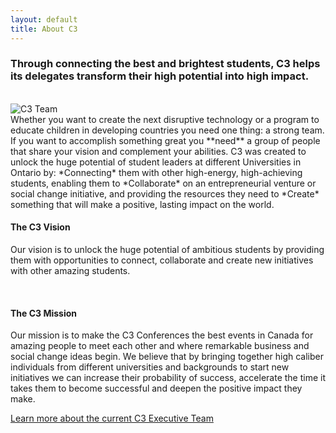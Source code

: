```yaml
---
layout: default
title: About C3
---
```

### Through connecting the best and brightest students, C3 helps its delegates transform their high potential into high impact.

<br>

<div class="col-md-4 col-xs-8 pull-right">
    <img src="http://i.imgur.com/f0Mv0yDl.jpg" alt="C3 Team" class="img-thumbnail img-responsive">
</div>
Whether you want to create the next disruptive technology or a program to educate children in developing countries you need one thing: a strong team. If you want to accomplish something great you **need** a group of people that share your vision and complement your abilities. C3 was created to unlock the huge potential of student leaders at different Universities in Ontario by: *Connecting* them with other high-energy, high-achieving students, enabling them to *Collaborate* on an entrepreneurial venture or social change initiative, and providing the resources they need to *Create* something that will make a positive, lasting impact on the world.

<br>

#### The C3 Vision
Our vision is to unlock the huge potential of ambitious students by providing them with opportunities to connect, collaborate and create new initiatives with other amazing students.

<br>

#### The C3 Mission
Our mission is to make the C3 Conferences the best events in Canada for amazing people to meet each other and where remarkable business and social change ideas begin. We believe that by bringing together high caliber individuals from different universities and backgrounds to start new initiatives we can increase their probability of success, accelerate the time it takes them to become successful and deepen the positive impact they make.

[Learn more about the current C3 Executive Team](/about/team)
